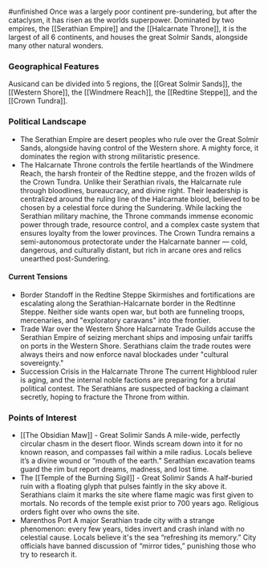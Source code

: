 #unfinished
Once was a largely poor continent pre-sundering, but after the cataclysm, it has risen as the worlds superpower. Dominated by two empires, the [[Serathian Empire]] and the [[Halcarnate Throne]], it is the largest of all 6 continents, and houses the great Solmir Sands, alongside many other natural wonders. 

### Geographical Features
Ausicand can be divided into 5 regions, the [[Great Solmir Sands]], the [[Western Shore]], the [[Windmere Reach]], the [[Redtine Steppe]], and the [[Crown Tundra]].

### Political Landscape
- The Serathian Empire are desert peoples who rule over the Great Solmir Sands, alongside having control of the Western shore. A mighty force, it dominates the region with strong militaristic presence.
- The Halcarnate Throne controls the fertile heartlands of the Windmere Reach, the harsh fronteir of the Redtine steppe, and the frozen wilds of the Crown Tundra. Unlike their Serathian rivals, the Halcarnate rule through bloodlines, bureaucracy, and divine right. Their leadership is centralized around the ruling line of the Halcarnate blood, believed to be chosen by a celestial force during the Sundering.  While lacking the Serathian military machine, the Throne commands immense economic power through trade, resource control, and a complex caste system that ensures loyalty from the lower provinces.  The Crown Tundra remains a semi-autonomous protectorate under the Halcarnate banner — cold, dangerous, and culturally distant, but rich in arcane ores and relics unearthed post-Sundering.

#### Current Tensions
- Border Standoff in the Redtine Steppe
		Skirmishes and fortifications are escalating along the Serathian-Halcarnate border in the Redtinne Steppe. Neither side wants open war, but both are funneling troops, mercenaries, and "exploratory caravans" into the frontier.
- Trade War over the Western Shore
		Halcarnate Trade Guilds accuse the Serathian Empire of seizing merchant ships and imposing unfair tariffs on ports in the Western Shore.
		Serathians claim the trade routes were always theirs and now enforce naval blockades under "cultural sovereignty."
- Succession Crisis in the Halcarnate Throne
		The current Highblood ruler is aging, and the internal noble factions are preparing for a brutal political contest. The Serathians are suspected of backing a claimant secretly, hoping to fracture the Throne from within.

### Points of Interest
- [[The Obsidian Maw]] - Great Solimir Sands
		A mile-wide, perfectly circular chasm in the desert floor. Winds scream down into it for no known reason, and compasses fail within a mile radius. Locals believe it’s a divine wound or “mouth of the earth.” Serathian excavation teams guard the rim but report dreams, madness, and lost time.
- The [[Temple of the Burning Sigil]] - Great Solimir Sands
		A half-buried ruin with a floating glyph that pulses faintly in the sky above it. Serathians claim it marks the site where flame magic was first given to mortals. No records of the temple exist prior to 700 years ago. Religious orders fight over who owns the site.
- Marenthos Port
		A major Serathian trade city with a strange phenomenon: every few years, tides invert and crash inland with no celestial cause. Locals believe it's the sea “refreshing its memory.” City officials have banned discussion of “mirror tides,” punishing those who try to research it.
